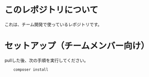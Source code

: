 # このレポジトリについて

これは、チーム開発で使っているレポジトリです。

# セットアップ（チームメンバー向け）
pullした後、次の手順を実行してください。

```bash
    composer install
```


